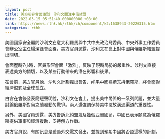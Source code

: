 ```yaml
---
layout: post
title: 美方形容會面激烈　沙利文關注中俄結盟
date: 2022-03-15 05:51:40.000000000 +08:00
link: https://news.rthk.hk/rthk/ch/component/k2/1638943-20220315.htm
categories: rthk
---
```


美國國家安全顧問沙利文在意大利羅馬與中共中央政治局委員、中央外事工作委員會辦公室主任楊潔篪會面後，美方官員透露，沙利文在會上對中國與俄羅斯結盟提出關切。

會面歷時7小時，官員形容會面「激烈」，反映了現時局勢的嚴重性。沙利文直接表達美方的關切，以及某些行動帶來的潛在影響和後果。

在會前，美方官員說，沙利文計劃提出警告，如果中國繼續支持俄羅斯，將會面對經濟懲罰及全球孤立。

白宮在會後發表簡短聲明說，沙利文在會上，提出美中關係的一系列問題，並大量討論俄羅斯對烏克蘭發動的戰爭。兩人還強調保持美中開放溝通渠道的重要性。 

另外，美國官員透露，美方告訴北約盟友及幾個亞洲國家，中國已表示願意為俄羅斯提供軍事和經濟援助，支持俄方作戰。

美方官員說，有關訊息是透過外交電文發出，並提到預期中國將否認這樣的計劃。
